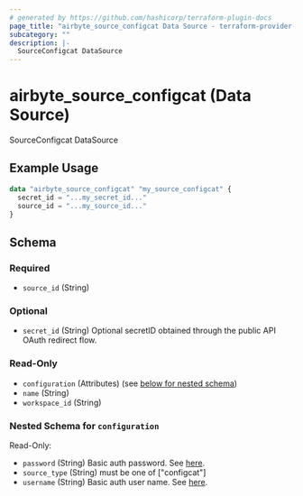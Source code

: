 ```yaml
---
# generated by https://github.com/hashicorp/terraform-plugin-docs
page_title: "airbyte_source_configcat Data Source - terraform-provider-airbyte"
subcategory: ""
description: |-
  SourceConfigcat DataSource
---
```


# airbyte_source_configcat (Data Source)

SourceConfigcat DataSource

## Example Usage

```terraform
data "airbyte_source_configcat" "my_source_configcat" {
  secret_id = "...my_secret_id..."
  source_id = "...my_source_id..."
}
```

<!-- schema generated by tfplugindocs -->
## Schema

### Required

- `source_id` (String)

### Optional

- `secret_id` (String) Optional secretID obtained through the public API OAuth redirect flow.

### Read-Only

- `configuration` (Attributes) (see [below for nested schema](#nestedatt--configuration))
- `name` (String)
- `workspace_id` (String)

<a id="nestedatt--configuration"></a>
### Nested Schema for `configuration`

Read-Only:

- `password` (String) Basic auth password. See <a href="https://api.configcat.com/docs/#section/Authentication">here</a>.
- `source_type` (String) must be one of ["configcat"]
- `username` (String) Basic auth user name. See <a href="https://api.configcat.com/docs/#section/Authentication">here</a>.


